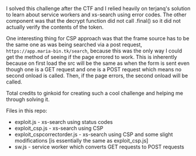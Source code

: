 I solved this challenge after the CTF and I relied heavily on terjanq's solution to learn about service workers and xs-search using error codes. The other component was that the decrypt function did not call .final() so it did not actually verify the contents of the token.

One interesting thing for CSP approach was that the frame source has to be the same one as was being searched via a post request, `https://app.maria-bin.tk/search`, because this was the only way I could get the method of seeing if the page errored to work. This is inherently because on first load the src will be the same as when the form is sent even though one is a GET request and one is a POST request which means no second onload is called. Then, if the page errors, the second onload will be called.

Total credits to ginkoid for creating such a cool challenge and helping me through solving it.

Files in this repo:
- exploit.js - xs-search using status codes
- exploit_csp.js - xs-search using CSP
- exploit_cspcorrectorder.js - xs-search using CSP and some slight modifications [is essentially the same as exploit_csp.js]
- sw.js - service worker which converts GET requests to POST requests
